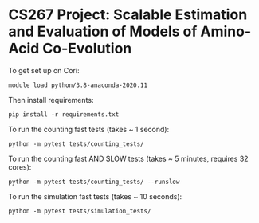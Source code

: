 # CS267 Project: Scalable Estimation and Evaluation of Models of Amino-Acid Co-Evolution

To get set up on Cori:
```
module load python/3.8-anaconda-2020.11
```

Then install requirements:
```
pip install -r requirements.txt
```

To run the counting fast tests (takes ~ 1 second):
```
python -m pytest tests/counting_tests/
```

To run the counting fast AND SLOW tests (takes ~ 5 minutes, requires 32 cores):
```
python -m pytest tests/counting_tests/ --runslow
```

To run the simulation fast tests (takes ~ 10 seconds):
```
python -m pytest tests/simulation_tests/
```
